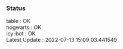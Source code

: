 ### Status


table : OK  
hogwarts : OK  
icy-bot : OK  
Latest Update : 2022-07-13 15:09:03.441549
